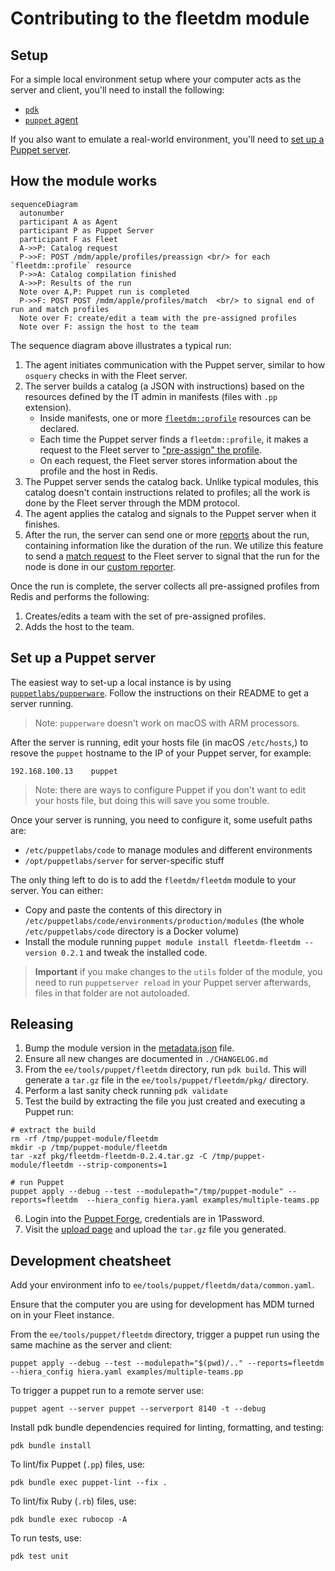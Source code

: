 # Contributing to the fleetdm module

## Setup

For a simple local environment setup where your computer acts as the server and client, you'll need to install the following:

- [`pdk`](https://www.puppet.com/docs/pdk/latest/pdk_install.html)
- [`puppet` agent](https://www.puppet.com/docs/puppet/8/install_agents.html)

If you also want to emulate a real-world environment, you'll need to [set up a Puppet server](#set-up-a-puppet-server).

## How the module works

```mermaid
sequenceDiagram
  autonumber
  participant A as Agent
  participant P as Puppet Server
  participant F as Fleet
  A->>P: Catalog request
  P->>F: POST /mdm/apple/profiles/preassign <br/> for each `fleetdm::profile` resource
  P->>A: Catalog compilation finished
  A->>P: Results of the run
  Note over A,P: Puppet run is completed
  P->>F: POST POST /mdm/apple/profiles/match  <br/> to signal end of run and match profiles 
  Note over F: create/edit a team with the pre-assigned profiles
  Note over F: assign the host to the team
```

The sequence diagram above illustrates a typical run:

1. The agent initiates communication with the Puppet server, similar to how `osquery` checks in with the Fleet server.
2. The server builds a catalog (a JSON with instructions) based on the resources defined by the IT admin in manifests (files with `.pp` extension). 
     - Inside manifests, one or more [`fleetdm::profile`](https://github.com/fleetdm/fleet/blob/main/ee/tools/puppet/fleetdm/manifests/profile.pp) resources can be declared.
     - Each time the Puppet server finds a `fleetdm::profile`, it makes a request to the Fleet server to ["pre-assign" the profile](https://fleetdm.com/docs/contributing/api-for-contributors#preassign-profiles-to-devices).
    - On each request, the Fleet server stores information about the profile and the host in Redis.
3. The Puppet server sends the catalog back. Unlike typical modules, this catalog doesn't contain instructions related to profiles; all the work is done by the Fleet server through the MDM protocol.
4. The agent applies the catalog and signals to the Puppet server when it finishes.
5. After the run, the server can send one or more [reports](https://www.puppet.com/docs/puppet/8/reporting_about.html) about the run, containing information like the duration of the run. We utilize this feature to send a [match request](https://fleetdm.com/docs/contributing/api-for-contributors#match-preassigned-profiles) to the Fleet server to signal that the run for the node is done in our [custom reporter](https://github.com/fleetdm/fleet/blob/main/ee/tools/puppet/fleetdm/lib/puppet/reports/fleetdm.rb).

Once the run is complete, the server collects all pre-assigned profiles from Redis and performs the following:

1. Creates/edits a team with the set of pre-assigned profiles.
2. Adds the host to the team.

## Set up a Puppet server

The easiest way to set-up a local instance is by using [`puppetlabs/pupperware`](https://github.com/puppetlabs/pupperware). Follow the instructions on their README to get a server running.

> Note: `pupperware` doesn't work on macOS with ARM processors.

After the server is running, edit your hosts file (in macOS `/etc/hosts`,) to resove the `puppet` hostname to the IP of your Puppet server, for example:

```
192.168.100.13    puppet 
```

> Note: there are ways to configure Puppet if you don't want to edit your hosts file, but doing this will save you some trouble.

Once your server is running, you need to configure it, some usefult paths are:

- `/etc/puppetlabs/code` to manage modules and different environments
- `/opt/puppetlabs/server` for server-specific stuff

The only thing left to do is to add the `fleetdm/fleetdm` module to your server. You can either:

- Copy and paste the contents of this directory in `/etc/puppetlabs/code/environments/production/modules` (the whole `/etc/puppetlabs/code` directory is a Docker volume)
- Install the module running `puppet module install fleetdm-fleetdm --version 0.2.1` and tweak the installed code.

> **Important** if you make changes to the `utils` folder of the module, you need to run `puppetserver reload` in your Puppet server afterwards, files in that folder are not autoloaded.

## Releasing

1. Bump the module version in the [metadata.json](https://github.com/fleetdm/fleet/blob/main/ee/tools/puppet/fleetdm/metadata.json) file.
2. Ensure all new changes are documented in `./CHANGELOG.md`
3. From the `ee/tools/puppet/fleetdm` directory, run `pdk build`. This will generate a `tar.gz` file in the `ee/tools/puppet/fleetdm/pkg/` directory.
4. Perform a last sanity check running `pdk validate`
5. Test the build by extracting the file you just created and executing a Puppet run:
```
# extract the build
rm -rf /tmp/puppet-module/fleetdm
mkdir -p /tmp/puppet-module/fleetdm
tar -xzf pkg/fleetdm-fleetdm-0.2.4.tar.gz -C /tmp/puppet-module/fleetdm --strip-components=1

# run Puppet
puppet apply --debug --test --modulepath="/tmp/puppet-module" --reports=fleetdm  --hiera_config hiera.yaml examples/multiple-teams.pp
```
6. Login into the [Puppet Forge](https://forge.puppet.com/), credentials are in 1Password.
7. Visit the [upload page](https://forge.puppet.com/upload) and upload the `tar.gz` file you generated.


## Development cheatsheet

Add your environment info to `ee/tools/puppet/fleetdm/data/common.yaml`.

Ensure that the computer you are using for development has MDM turned on in your Fleet instance.

From the `ee/tools/puppet/fleetdm` directory, trigger a puppet run using the same machine as the server and client:

```
puppet apply --debug --test --modulepath="$(pwd)/.." --reports=fleetdm  --hiera_config hiera.yaml examples/multiple-teams.pp
```

To trigger a puppet run to a remote server use:

```
puppet agent --server puppet --serverport 8140 -t --debug
``` 

Install pdk bundle dependencies required for linting, formatting, and testing:

```
pdk bundle install
```

To lint/fix Puppet (`.pp`) files, use:

```
pdk bundle exec puppet-lint --fix .
```

To lint/fix Ruby (`.rb`) files, use:

```
pdk bundle exec rubocop -A
```

To run tests, use:

```
pdk test unit
```
